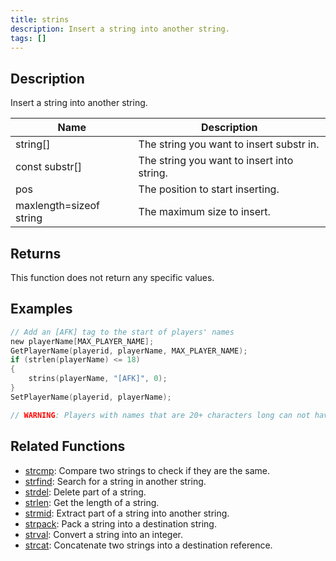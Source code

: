 ```yaml
---
title: strins
description: Insert a string into another string.
tags: []
---
```


<LowercaseNote />

## Description

Insert a string into another string.

| Name                    | Description                                |
| ----------------------- | ------------------------------------------ |
| string[]                | The string you want to insert substr in.   |
| const substr[]          | The string you want to insert into string. |
| pos                     | The position to start inserting.           |
| maxlength=sizeof string | The maximum size to insert.                |

## Returns

This function does not return any specific values.

## Examples

```c
// Add an [AFK] tag to the start of players' names
new playerName[MAX_PLAYER_NAME];
GetPlayerName(playerid, playerName, MAX_PLAYER_NAME);
if (strlen(playerName) <= 18)
{
	strins(playerName, "[AFK]", 0);
}
SetPlayerName(playerid, playerName);

// WARNING: Players with names that are 20+ characters long can not have an [AFK] tag, as that would make their name 25 characters long and the limit is 24.
```

## Related Functions

- [strcmp](strcmp): Compare two strings to check if they are the same.
- [strfind](strfind): Search for a string in another string.
- [strdel](strdel): Delete part of a string.
- [strlen](strlen): Get the length of a string.
- [strmid](strmid): Extract part of a string into another string.
- [strpack](strpack): Pack a string into a destination string.
- [strval](strval): Convert a string into an integer.
- [strcat](strcat): Concatenate two strings into a destination reference.
